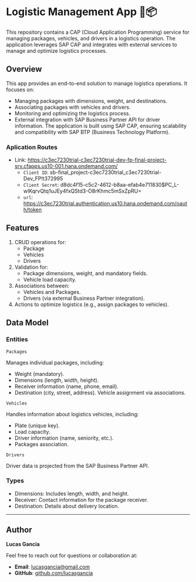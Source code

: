# Logistic Management App 🚚📦

This repository contains a CAP (Cloud Application Programming) service for managing packages, vehicles, and drivers in a logistics operation. The application leverages SAP CAP and integrates with external services to manage and optimize logistics processes.

## Overview

This app provides an end-to-end solution to manage logistics operations. It focuses on:
* Managing packages with dimensions, weight, and destinations.
* Associating packages with vehicles and drivers.
* Monitoring and optimizing the logistics process.
* External integration with SAP Business Partner API for driver information.
The application is built using SAP CAP, ensuring scalability and compatibility with SAP BTP (Business Technology Platform).

### Aplication Routes
* Link: https://c3ec7230trial-c3ec7230trial-dev-fp-final-project-srv.cfapps.us10-001.hana.ondemand.com/
   * `Client ID`: sb-final_project-c3ec7230trial_c3ec7230trial-Dev_FP!t372995
   * `Client Secret`: d8dc4f15-c5c2-4612-b8aa-efab4e711830$PC_L-wlKqrvQtq1uJEy4fxQStd3-O8rKhmc5mSxZpRU=
   * `url`: https://c3ec7230trial.authentication.us10.hana.ondemand.com/oauth/token

## Features

1. CRUD operations for:
    * Package
    * Vehicles
    * Drivers
2. Validation for:
    * Package dimensions, weight, and mandatory fields.
    * Vehicle load capacity.
3. Associations between:
    * Vehicles and Packages.
    * Drivers (via external Business Partner integration).
4. Actions to optimize logistics (e.g., assign packages to vehicles).

## Data Model
### Entities

`Packages`

Manages individual packages, including:
* Weight (mandatory).
* Dimensions (length, width, height).
* Receiver information (name, phone, email).
* Destination (city, street, address).
Vehicle assignment via associations.

`Vehicles`

Handles information about logistics vehicles, including:
* Plate (unique key).
* Load capacity.
* Driver information (name, seniority, etc.).
* Packages association.

`Drivers`

Driver data is projected from the SAP Business Partner API.

### Types
* Dimensions: Includes length, width, and height.
* Receiver: Contact information for the package receiver.
* Destination: Details about delivery location.

---

## Author

**Lucas Gancia**

Feel free to reach out for questions or collaboration at:

- **Email**: [lucasgancia@gmail.com](mailto:lucasgancia@gmail.com)
- **GitHub**: [github.com/lucasgancia](https://github.com/lucasgancia)
